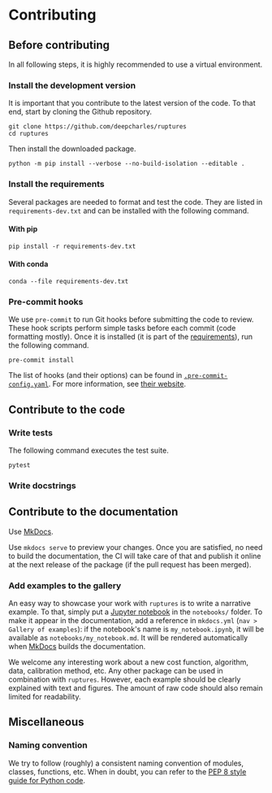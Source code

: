 # Contributing


## Before contributing

In all following steps, it is highly recommended to use a virtual environment.

### Install the development version

It is important that you contribute to the latest version of the code.
To that end, start by cloning the Github repository.

```
git clone https://github.com/deepcharles/ruptures
cd ruptures
```

Then install the downloaded package.

```
python -m pip install --verbose --no-build-isolation --editable .
```


### Install the requirements

Several packages are needed to format and test the code.
They are listed in `requirements-dev.txt` and can be installed with the following command.


#### With pip
```
pip install -r requirements-dev.txt
```
#### With conda
```
conda --file requirements-dev.txt
```

### Pre-commit hooks

We use `pre-commit` to run Git hooks before submitting the code to review.
These hook scripts perform simple tasks before each commit (code formatting
mostly).
Once it is installed (it is part of the [requirements](CONTRIBUTING.md#install-the-requirements)), run the following command.

```
pre-commit install
```

The list of hooks (and their options) can be found in [`.pre-commit-config.yaml`](https://github.com/deepcharles/ruptures/blob/master/.pre-commit-config.yaml).
For more information, see [their website](https://pre-commit.com/).

## Contribute to the code

### Write tests

The following command executes the test suite.

```
pytest
```

### Write docstrings

## Contribute to the documentation

Use [MkDocs](https://www.mkdocs.org/).

Use `mkdocs serve` to preview your changes.
Once you are satisfied, no need to build the documentation, the CI will take care of that and publish it online at the next release of the package (if the pull request has been merged).

### Add examples to the gallery

An easy way to showcase your work with `ruptures` is to write a narrative example.
To that, simply put a [Jupyter notebook](https://jupyter.org/) in the `notebooks/` folder.
To make it appear in the documentation, add a reference in `mkdocs.yml` (`nav > Gallery of examples`): if the notebook's name is `my_notebook.ipynb`, it will be available as `notebooks/my_notebook.md`.
It will be rendered automatically when [MkDocs](https://www.mkdocs.org/) builds the documentation.

We welcome any interesting work about a new cost function, algorithm, data, calibration method, etc.
Any other package can be used in combination with `ruptures`.
However, each example should be clearly explained with text and figures.
The amount of raw code should also remain limited for readability.


## Miscellaneous

### Naming convention

We try to follow (roughly) a consistent naming convention of modules, classes, functions, etc.
When in doubt, you can refer to the [PEP 8 style guide for Python code](https://www.python.org/dev/peps/pep-0008/#naming-conventions).